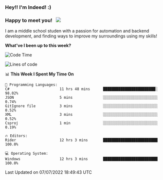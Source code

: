 ### Hey!! I'm Indeed! :) 

### Happy to meet you! &nbsp; ![](https://visitor-badge.glitch.me/badge?page_id=Indeedornot.Indeedornot)

I am a middle school studen with a passion for automation and backend development, and finding ways to improve my surroundings using my skills!

**What've I been up to this week?** 

<!--START_SECTION:waka-->
![Code Time](http://img.shields.io/badge/Code%20Time-0%20secs-blue)

![Lines of code](https://img.shields.io/badge/From%20Hello%20World%20I%27ve%20Written-777%20Thousand%20lines%20of%20code-blue)

📊 **This Week I Spent My Time On** 

```text
💬 Programming Languages: 
C#                       11 hrs 48 mins      ████████████████████████░   98.02% 
JSON                     5 mins              ░░░░░░░░░░░░░░░░░░░░░░░░░   0.74% 
GitIgnore file           3 mins              ░░░░░░░░░░░░░░░░░░░░░░░░░   0.52% 
XML                      3 mins              ░░░░░░░░░░░░░░░░░░░░░░░░░   0.52% 
Csproj                   1 min               ░░░░░░░░░░░░░░░░░░░░░░░░░   0.19%

🔥 Editors: 
Rider                    12 hrs 3 mins       █████████████████████████   100.0%

💻 Operating System: 
Windows                  12 hrs 3 mins       █████████████████████████   100.0%

```


 Last Updated on 07/07/2022 18:49:43 UTC
<!--END_SECTION:waka-->
